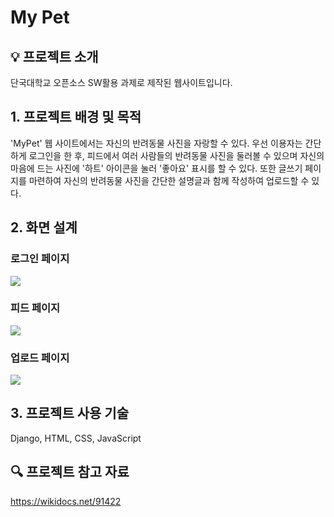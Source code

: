 # My Pet


## 💡 프로젝트 소개


단국대학교 오픈소스 SW활용 과제로 제작된 웹사이트입니다.


## 1. 프로젝트 배경 및 목적


'MyPet' 웹 사이트에서는 자신의 반려동물 사진을 자랑할 수 있다. 우선 이용자는 간단하게 로그인을 한 후, 피드에서 여러 사람들의 반려동물 사진을 둘러볼 수 있으며 자신의 마음에 드는 사진에 '하트' 아이콘을 눌러 '좋아요' 표시를 할 수 있다. 또한 글쓰기 페이지를 마련하여 자신의 반려동물 사진을 간단한 설명글과 함께 작성하여 업로드할 수 있다. 




## 2. 화면 설계
### 로그인 페이지
<img src="https://github.com/yohan11/MyPet/assets/40304565/48d19120-a8a6-4664-b98e-3ebcb60a0536" />


### 피드 페이지
<img src="https://github.com/yohan11/MyPet/assets/40304565/a9a5bbaa-5fff-41f6-9ef2-6c5b2b981dee" />


### 업로드 페이지
<img src="https://github.com/yohan11/MyPet/assets/40304565/00f8fe74-6d5b-43b3-a34e-7694954a3d49" />



## 3. 프로젝트 사용 기술


Django, HTML, CSS, JavaScript



## 🔍 프로젝트 참고 자료
https://wikidocs.net/91422
